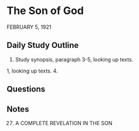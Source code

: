 # The Son of God
FEBRUARY 5, 1921

## Daily Study Outline

1. Study synopsis, paragraph 3-5, looking up texts.

1, looking up texts. 4.

## Questions



## Notes

27. A COMPLETE REVELATION IN THE SON
